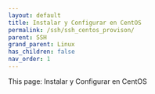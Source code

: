 ```yaml
---
layout: default
title: Instalar y Configurar en CentOS
permalink: /ssh/ssh_centos_provison/
parent: SSH
grand_parent: Linux
has_children: false
nav_order: 1
---
```


This page: Instalar y Configurar en CentOS 